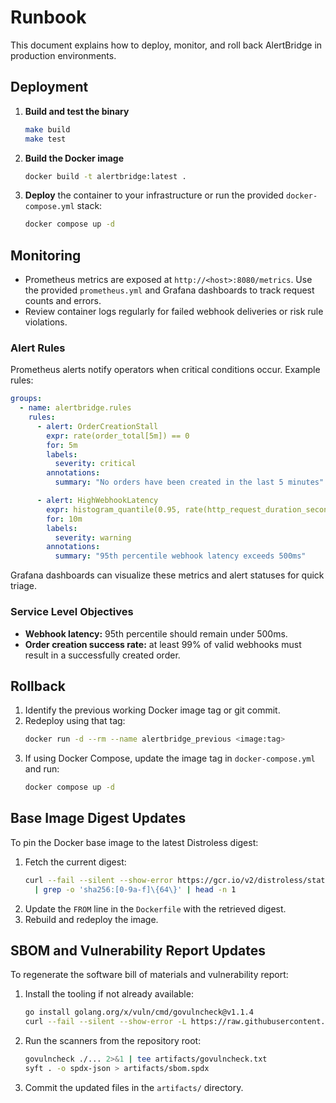# Runbook

This document explains how to deploy, monitor, and roll back AlertBridge in production environments.

## Deployment

1. **Build and test the binary**
   ```bash
   make build
   make test
   ```
2. **Build the Docker image**
   ```bash
   docker build -t alertbridge:latest .
   ```
3. **Deploy** the container to your infrastructure or run the provided `docker-compose.yml` stack:
   ```bash
   docker compose up -d
   ```

## Monitoring

- Prometheus metrics are exposed at `http://<host>:8080/metrics`. Use the provided `prometheus.yml` and Grafana dashboards to track request counts and errors.
- Review container logs regularly for failed webhook deliveries or risk rule violations.

### Alert Rules

Prometheus alerts notify operators when critical conditions occur. Example rules:

```yaml
groups:
  - name: alertbridge.rules
    rules:
      - alert: OrderCreationStall
        expr: rate(order_total[5m]) == 0
        for: 5m
        labels:
          severity: critical
        annotations:
          summary: "No orders have been created in the last 5 minutes"

      - alert: HighWebhookLatency
        expr: histogram_quantile(0.95, rate(http_request_duration_seconds_bucket{handler="hook"}[5m])) > 0.5
        for: 10m
        labels:
          severity: warning
        annotations:
          summary: "95th percentile webhook latency exceeds 500ms"
```

Grafana dashboards can visualize these metrics and alert statuses for quick triage.

### Service Level Objectives

- **Webhook latency:** 95th percentile should remain under 500ms.
- **Order creation success rate:** at least 99% of valid webhooks must result in a successfully created order.

## Rollback

1. Identify the previous working Docker image tag or git commit.
2. Redeploy using that tag:
   ```bash
   docker run -d --rm --name alertbridge_previous <image:tag>
   ```
3. If using Docker Compose, update the image tag in `docker-compose.yml` and run:
   ```bash
   docker compose up -d
   ```

## Base Image Digest Updates

To pin the Docker base image to the latest Distroless digest:

1. Fetch the current digest:
   ```bash
   curl --fail --silent --show-error https://gcr.io/v2/distroless/static-debian11/manifests/latest \
     | grep -o 'sha256:[0-9a-f]\{64\}' | head -n 1
   ```
2. Update the `FROM` line in the `Dockerfile` with the retrieved digest.
3. Rebuild and redeploy the image.


## SBOM and Vulnerability Report Updates

To regenerate the software bill of materials and vulnerability report:

1. Install the tooling if not already available:
   ```bash
   go install golang.org/x/vuln/cmd/govulncheck@v1.1.4
   curl --fail --silent --show-error -L https://raw.githubusercontent.com/anchore/syft/v0.84.0/install.sh | sh -s -- -b /usr/local/bin
   ```
2. Run the scanners from the repository root:
   ```bash
   govulncheck ./... 2>&1 | tee artifacts/govulncheck.txt
   syft . -o spdx-json > artifacts/sbom.spdx
   ```
3. Commit the updated files in the `artifacts/` directory.
